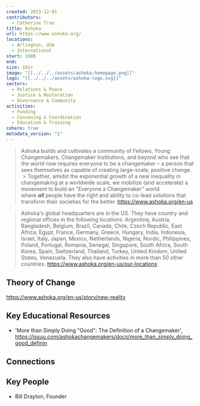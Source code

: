 ```yaml
---
created: 2023-12-01
contributors:
  - Catherine Tran
title: Ashoka
url: https://www.ashoka.org/
locations:
  - Arlington, USA
  - International
start: 1980
end: 
size: 101+
image: "[[../../../assets/ashoka-homepage.png]]"
logo: "[[../../../assets/ashoka-logo.svg]]"
sectors:
  - Relations & Peace
  - Justice & Restoration
  - Governance & Community
activities:
  - Funding
  - Convening & Coordination
  - Education & Training
cohere: true
metadata_version: "1"
---
```

>Ashoka builds and cultivates a community of Fellows, Young Changemakers, Changemaker Institutions, and beyond who see that the world now requires everyone to be a changemaker – a person that sees themselves as capable of creating large-scale, positive change.  
 >
>Together, amidst the exponential growth of a new inequality in changemaking at a worldwide scale, we mobilize (and accelerate) a movement to build an "Everyone a Changemaker" world where **_all_** people have the right and ability to co-lead solutions that transform their societies for the better.
https://www.ashoka.org/en-us

>Ashoka's global headquarters are in the US. They have country and regional offices in the following locations: Argentina, Austria, Bangladesh, Belgium, Brazil, Canada, Chile, Czech Republic, East Africa, Egypt, France, Germany, Greece, Hungary, India, Indonesia, Israel, Italy, Japan, Mexico, Netherlands, Nigeria, Nordic, Philippines, Poland, Portugal, Romania, Senegal, Singapore, South Africa, South Korea, Spain, Switzerland, Thailand, Turkey, United Kindom, United States, Venezuela. They also have activities in more than 50 other countries.
https://www.ashoka.org/en-us/our-locations

## Theory of Change

https://www.ashoka.org/en-us/story/new-reality

## Key Educational Resources

- 'More than Simply Doing "Good": The Definition of a Changemaker', https://issuu.com/ashokachangemakers/docs/more_than_simply_doing_good_definin 

## Connections


## Key People

- Bill Drayton, Founder

